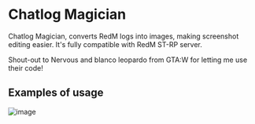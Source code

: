 # Chatlog Magician
Chatlog Magician, converts RedM logs into images, making screenshot editing easier. It's fully compatible with RedM ST-RP server.

Shout-out to Nervous and blanco leopardo from GTA:W for letting me use their code!

## Examples of usage

![image](https://github.com/user-attachments/assets/3abaab0e-37fe-4bc7-8fa4-60d782a7b664)
